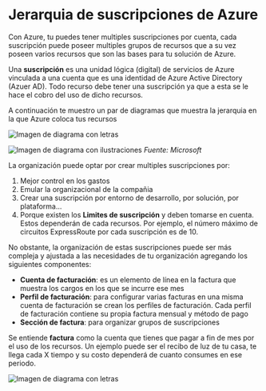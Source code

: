 # Jerarquia de suscripciones de Azure

Con Azure, tu puedes tener multiples suscripciones por cuenta, cada suscripción puede poseer multiples grupos de recursos que a su vez poseen varios recursos que son las bases para tu solución de Azure.

Una **suscripción** es una unidad lógica (digital) de servicios de Azure vinculada a una cuenta que es una identidad de Azure Active Directory (Azuer AD). 
Todo recurso debe tener una suscripción ya que a esta se le hace el cobro del uso de dicho recursos.

A continuación te muestro un par de diagramas que muestra la jerarquia en la que Azure coloca tus recursos

![Imagen de diagrama con letras](res/../images/diagrama_simple.jpg)

![Imagen de diagrama con ilustraciones](res/../images/diagrama_imagenes.png)
*Fuente: Microsoft*

La organización puede optar por crear multiples suscripciones por:
1. Mejor control en los gastos
2. Emular la organizacional de la compañia
3. Crear una suscripción por entorno de desarrollo, por solución, por plataforma...
4. Porque existen los **Limites de suscripción** y deben tomarse en cuenta. Estos dependerán de cada recursos. Por ejemplo, el número máximo de circuitos ExpressRoute por cada suscripción es de 10.

No obstante, la organización de estas suscripciones puede ser más compleja y ajustada a las necesidades de tu organización agregando los siguientes componentes:
- **Cuenta de facturación**: es un elemento de línea en la factura que muestra los cargos en los que se incurre ese mes
- **Perfil de facturación**: para configurar varias facturas en una misma cuenta de facturación se crean los perfiles de facturación. Cada perfil de facturación contiene su propia factura mensual y método de pago
- **Sección de factura**: para organizar grupos de suscripciones

Se entiende **factura** como la cuenta que tienes que pagar a fin de mes por el uso de los recursos. Un ejemplo puede ser el recibo de luz de tu casa, te llega cada X tiempo y su costo dependerá de cuanto consumes en ese periodo.

![Imagen de diagrama con letras](res/../images/diagrama_extendido.jpg)
